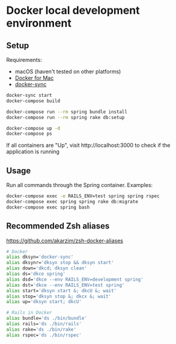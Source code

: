# Docker local development environment

## Setup

Requirements:
* macOS (haven't tested on other platforms)
* [Docker for Mac](https://docs.docker.com/docker-for-mac/)
* [docker-sync](http://docker-sync.io)

```sh
docker-sync start
docker-compose build

docker-compose run --rm spring bundle install
docker-compose run --rm spring rake db:setup

docker-compose up -d
docker-compose ps
```

If all containers are "Up", visit http://localhost:3000 to check if the application is running

## Usage

Run all commands through the Spring container. Examples:

```sh
docker-compose exec -e RAILS_ENV=test spring spring rspec
docker-compose exec spring spring rake db:migrate
docker-compose exec spring bash
```

## Recommended Zsh aliases

https://github.com/akarzim/zsh-docker-aliases

```sh
# Docker
alias dksyn='docker-sync'
alias dksynr='dksyn stop && dksyn start'
alias down='dkcd; dksyn clean'
alias ds='dkce spring'
alias dsd='dkce --env RAILS_ENV=development spring'
alias dst='dkce --env RAILS_ENV=test spring'
alias start='dksyn start &; dkcU &; wait'
alias stop='dksyn stop &; dkcx &; wait'
alias up='dksyn start; dkcU'

# Rails in Docker
alias bundle='ds ./bin/bundle'
alias rails='ds ./bin/rails'
alias rake='ds ./bin/rake'
alias rspec='ds ./bin/rspec'
```
